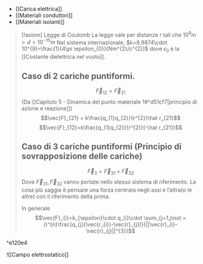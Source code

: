 - [[Carica elettrica]]
- [[Materiali conduttori]]
- [[Materiali isolanti]]

>[!axiom] Legge di Coulomb
> La legge vale per distanze $r$ tali che $10^{9} m>d>10^{-15} m$
> Nel sistema internazionale, $k=8.9874\cdot 10^{9}=\frac{1}{4\pi \epsilon_{0}}[Nm^{2}/c^{2}]$ dove $\epsilon_{0}$ è la [[Costante dielettrica nel vuoto]].
> ## Caso di 2 cariche puntiformi.
> $$\vec{F}_{12}=\vec{F}_{21}$$
> (Da [[Capitolo 5 - Dinamica del punto materiale 1#^d51cf7|principio di azione e reazione]])
> $$\vec{F}_{21} = k\frac{q_{1}q_{2}}{r^{2}}\hat r_{21}$$
> $$\vec{F}_{12}=k\frac{q_{1}q_{2}}{r^{2}}(-\hat r_{21})$$
> ## Caso di 3 cariche puntiformi (Principio di sovrapposizione delle cariche)
> $$\vec{F}_{3}= \vec{F}_{31}+\vec{F}_{32}$$
> Dove $\vec{F}_{31},\vec{F}_{32}$ vanno portate nello stesso sistema di riferimento.
> La cosa più saggia è pensare una forza centrata negli assi e l’altra(o le altre) con il riferimento della prima.
> 
> In generale
> $$\vec{F}_{i}=k_{\epsilon}\cdot q_{i}\cdot \sum_{j=1,j\not = i}^{n}\frac{q_{j}(\vec{r_{i}}-\vec{r}_{j})}{||\vec{r}_{i}-\vec{r}_{j}||^{3}}$$
> 

^e120e4

![[Campo elettrostatico]]



